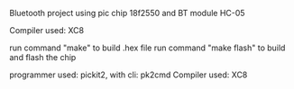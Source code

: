 Bluetooth project using pic chip 18f2550 and BT module HC-05

Compiler used: XC8

run command "make" to build .hex file
run command "make flash" to build and flash the chip

programmer used: pickit2, with cli: pk2cmd
Compiler used: XC8